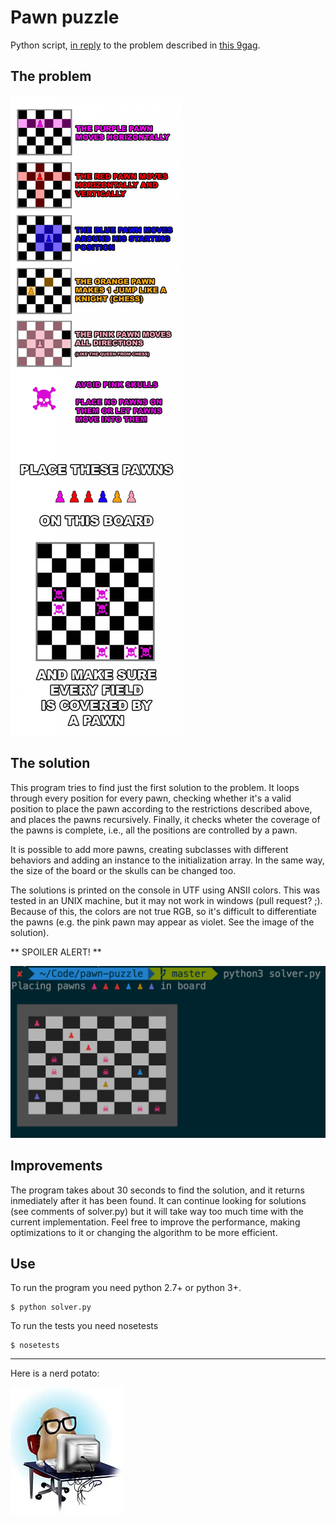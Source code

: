 # Pawn puzzle

Python script, [in reply](http://9gag.com/gag/arb4GL5) to the problem described
in [this 9gag](http://9gag.com/gag/a8pNR03).

## The problem

![problem definition](doc/a8pNR03_700b_v1.jpg)

## The solution

This program tries to find just the first solution to the problem. It loops
through every position for every pawn, checking whether it's a valid position
to place the pawn according to the restrictions described above, and places the
pawns recursively. Finally, it checks wheter the coverage of the pawns is
complete, i.e., all the positions are controlled by a pawn.

It is possible to add more pawns, creating subclasses with different behaviors
and adding an instance to the initialization array. In the same way, the size
of the board or the skulls can be changed too.

The solutions is printed on the console in UTF using ANSII colors. This was
tested in an UNIX machine, but it may not work in windows (pull request? ;).
Because of this, the colors are not true RGB, so it's difficult to
differentiate the pawns (e.g. the pink pawn may appear as violet. See the image
of the solution).

** SPOILER ALERT! **

![example of output](doc/exampleOutput.png)

## Improvements

The program takes about 30 seconds to find the solution, and it returns
inmediately after it has been found. It can continue looking for solutions (see
comments of solver.py) but it will take way too much time with the current
implementation. Feel free to improve the performance, making optimizations to
it or changing the algorithm to be more efficient.

## Use

To run the program you need python 2.7+ or python 3+.

```
$ python solver.py
```

To run the tests you need nosetests

```
$ nosetests
```

---

Here is a nerd potato:

![nerd potato](doc/nerdPotato.jpg)
